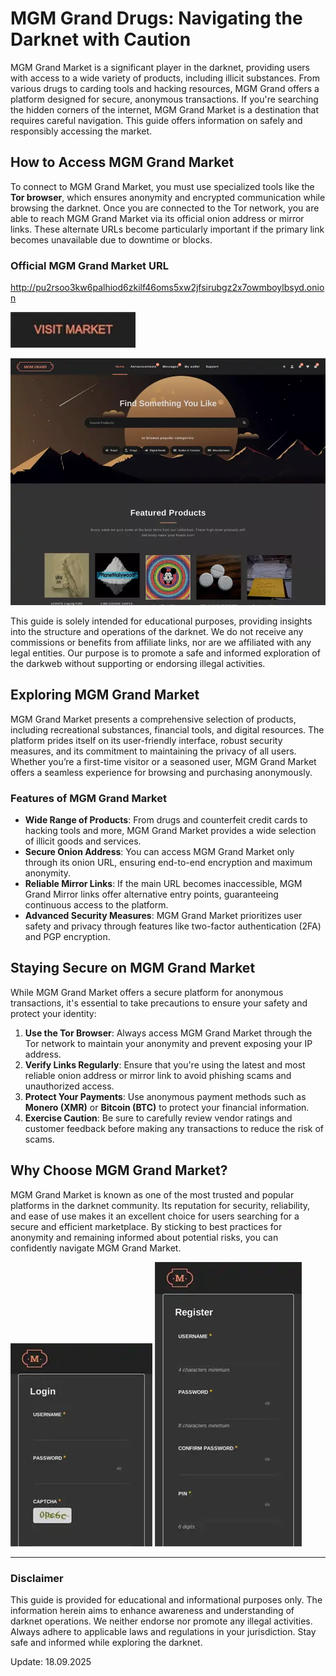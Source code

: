 # MGM Grand Drugs: Navigating the Darknet with Caution

MGM Grand Market is a significant player in the darknet, providing users with access to a wide variety of products, including illicit substances. From various drugs to carding tools and hacking resources, MGM Grand offers a platform designed for secure, anonymous transactions. If you're searching the hidden corners of the internet, MGM Grand Market is a destination that requires careful navigation. This guide offers information on safely and responsibly accessing the market.

## How to Access MGM Grand Market

To connect to MGM Grand Market, you must use specialized tools like the **Tor browser**, which ensures anonymity and encrypted communication while browsing the darknet. Once you are connected to the Tor network, you are able to reach MGM Grand Market via its official onion address or mirror links. These alternate URLs become particularly important if the primary link becomes unavailable due to downtime or blocks.


### Official MGM Grand Market URL

http://pu2rsoo3kw6palhiod6zkilf46oms5xw2jfsirubgz2x7owmboylbsyd.onion

[<img src="/storage/draft.webp" width="200">](http://pu2rsoo3kw6palhiod6zkilf46oms5xw2jfsirubgz2x7owmboylbsyd.onion)

<a href="http://pu2rsoo3kw6palhiod6zkilf46oms5xw2jfsirubgz2x7owmboylbsyd.onion"><img src="/storage/study.webp" alt="MGM - Grand Market Preview" style="max-width: 100%;"></a>

This guide is solely intended for educational purposes, providing insights into the structure and operations of the darknet. We do not receive any commissions or benefits from affiliate links, nor are we affiliated with any legal entities. Our purpose is to promote a safe and informed exploration of the darkweb without supporting or endorsing illegal activities.

## Exploring MGM Grand Market

MGM Grand Market presents a comprehensive selection of products, including recreational substances, financial tools, and digital resources. The platform prides itself on its user-friendly interface, robust security measures, and its commitment to maintaining the privacy of all users. Whether you’re a first-time visitor or a seasoned user, MGM Grand Market offers a seamless experience for browsing and purchasing anonymously.

### Features of MGM Grand Market

-   **Wide Range of Products**: From drugs and counterfeit credit cards to hacking tools and more, MGM Grand Market provides a wide selection of illicit goods and services.
-   **Secure Onion Address**: You can access MGM Grand Market only through its onion URL, ensuring end-to-end encryption and maximum anonymity.
-   **Reliable Mirror Links**: If the main URL becomes inaccessible, MGM Grand Mirror links offer alternative entry points, guaranteeing continuous access to the platform.
-   **Advanced Security Measures**: MGM Grand Market prioritizes user safety and privacy through features like two-factor authentication (2FA) and PGP encryption.

## Staying Secure on MGM Grand Market

While MGM Grand Market offers a secure platform for anonymous transactions, it's essential to take precautions to ensure your safety and protect your identity:

1.  **Use the Tor Browser**: Always access MGM Grand Market through the Tor network to maintain your anonymity and prevent exposing your IP address.
2.  **Verify Links Regularly**: Ensure that you're using the latest and most reliable onion address or mirror link to avoid phishing scams and unauthorized access.
3.  **Protect Your Payments**: Use anonymous payment methods such as **Monero (XMR)** or **Bitcoin (BTC)** to protect your financial information.
4.  **Exercise Caution**: Be sure to carefully review vendor ratings and customer feedback before making any transactions to reduce the risk of scams.

## Why Choose MGM Grand Market?

MGM Grand Market is known as one of the most trusted and popular platforms in the darknet community. Its reputation for security, reliability, and ease of use makes it an excellent choice for users searching for a secure and efficient marketplace. By sticking to best practices for anonymity and remaining informed about potential risks, you can confidently navigate MGM Grand Market.

<a href="http://pu2rsoo3kw6palhiod6zkilf46oms5xw2jfsirubgz2x7owmboylbsyd.onion"><img src="/storage/graphic.webp" alt="MGM - Grand Market Login" style="max-width: 100%;"></a>
<a href="http://pu2rsoo3kw6palhiod6zkilf46oms5xw2jfsirubgz2x7owmboylbsyd.onion"><img src="/storage/scroll.webp" alt="MGM - Grand Market Register" style="max-width: 100%;"></a>

---

### Disclaimer

This guide is provided for educational and informational purposes only. The information herein aims to enhance awareness and understanding of darknet operations. We neither endorse nor promote any illegal activities. Always adhere to applicable laws and regulations in your jurisdiction. Stay safe and informed while exploring the darknet.











Update:  18.09.2025